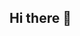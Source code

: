 ## Hi there 👋

<!--
**asalvat0/asalvat0** is a ✨ _special_ ✨ repository because its `README.md` (this file) appears on your GitHub profile.

Here are some ideas to get you started:

- 🔭 I’m currently working on cs1200
- 🌱 I’m currently learning about githiub
- 👯 I’m looking to collaborate on stuff
- 🤔 I’m looking for help with idk 
- 💬 Ask me about anything
- 📫 How to reach me: email
- 😄 Pronouns: she/her
- ⚡ Fun fact: none
-->
